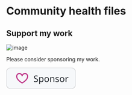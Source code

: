 # Community health files

## Support my work

![image](https://user-images.githubusercontent.com/952007/223753169-86c5f136-1f44-4e30-8345-2e0d2b7223ec.png)

Please consider sponsoring my work.

[![Sponsor](.github/assets/github-like-sponsor-button.svg)](https://github.com/sponsors/szepeviktor)
